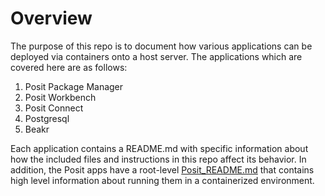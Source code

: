 # Overview

The purpose of this repo is to document how various applications can be deployed via containers onto a host server.  The applications which are covered here are as follows:

1. Posit Package Manager
2. Posit Workbench
3. Posit Connect
4. Postgresql
5.  Beakr 

Each application contains a README.md with specific information about how the included files and instructions in this repo affect its behavior.  In addition, the Posit apps have a root-level [Posit_README.md](./Posit_README.md) that contains high level information about running them in a containerized environment.
